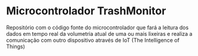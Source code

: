 # Microcontrolador TrashMonitor
Repositório com o código fonte do microcontrolador que fará a leitura dos dados em tempo real da volumetria atual de uma ou mais lixeiras e realiza a comunicação com outro dispositivo através de IoT (The Intelligence of Things)

